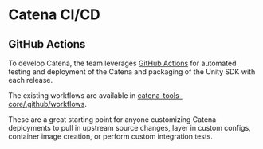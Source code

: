 # Catena CI/CD

## GitHub Actions

To develop Catena, the team leverages [GitHub Actions](https://docs.github.com/en/actions) for automated testing and deployment of the Catena and packaging of the Unity SDK with each release.

The existing workflows are available in [catena-tools-core/.github/workflows](https://github.com/CatenaTools/catena-tools-core/tree/main/.github/workflows).

These are a great starting point for anyone customizing Catena deployments to pull in upstream source changes, layer in custom configs, container image creation, or perform custom integration tests.